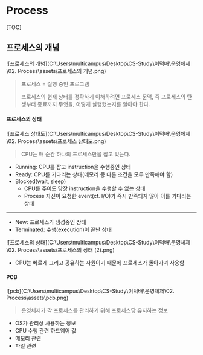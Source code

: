 # Process

[TOC]

## 프로세스의 개념

![프로세스의 개념](C:\Users\multicampus\Desktop\CS-Study\이덕배\운영체제\02. Process\assets\프로세스의 개념.png)

> 프로세스 = 실행 중인 프로그램
>
> 프로세스의 현재 상태를 정확하게 이해하려면 프로세스 문맥, 즉 프로세스의 탄생부터 종료까지 무엇을, 어떻게 실행했는지를 알아야 한다.



#### 프로세스의 상태

![프로세스 상태도](C:\Users\multicampus\Desktop\CS-Study\이덕배\운영체제\02. Process\assets\프로세스 상태도.png)

> CPU는 매 순간 하나의 프로세스만을 잡고 있는다.

- Running: CPU를 잡고 instruction을 수행중인 상태
- Ready: CPU를 기다리는 상태(메모리 등 다른 조건을 모두 만족해야 함)
- Blocked(wait, sleep)
  - CPU를 주어도 당장 instruction을 수행할 수 없는 상태
  - Process 자신이 요청한 event(cf. I/O)가 즉시 만족되지 않아 이를 기다리는 상태

<hr>

- New: 프로세스가 생성중인 상태
- Terminated: 수행(execution)이 끝난 상태

![프로세스의 상태](C:\Users\multicampus\Desktop\CS-Study\이덕배\운영체제\02. Process\assets\프로세스의 상태 (2).png)

- CPU는 빠르게 그리고 공유하는 자원이기 때문에 프로세스가 돌아가며 사용함



#### PCB

![pcb](C:\Users\multicampus\Desktop\CS-Study\이덕배\운영체제\02. Process\assets\pcb.png)

> 운영체제가 각 프로세스를 관리하기 위해 프로세스당 유지하는 정보

- OS가 관리상 사용하는 정보
- CPU 수행 관련 하드웨어 값
- 메모리 관련
- 파일 관련
